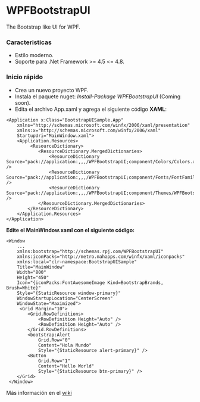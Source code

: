 # WPFBootstrapUI

The Bootstrap like UI for WPF.

### **Caracteristicas**

* Estilo moderno.
* Soporte para .Net Framework >= 4.5 <= 4.8.

### **Inicio rápido**

* Crea un nuevo proyecto WPF.
* Instala el paquete nuget: _Install-Package WPFBootstrapUI_ (Coming soon).
* Edita el archivo App.xaml y agrega el siguiente código **XAML**:

```
<Application x:Class="BootstrapUISample.App"
    xmlns="http://schemas.microsoft.com/winfx/2006/xaml/presentation"
    xmlns:x="http://schemas.microsoft.com/winfx/2006/xaml"
    StartupUri="MainWindow.xaml">
    <Application.Resources>
         <ResourceDictionary>
            <ResourceDictionary.MergedDictionaries>
                <ResourceDictionary Source="pack://application:,,,/WPFBootstrapUI;component/Colors/Colors.xaml" />
                <ResourceDictionary Source="pack://application:,,,/WPFBootstrapUI;component/Fonts/FontFamilies.xaml" />
                <ResourceDictionary Source="pack://application:,,,/WPFBootstrapUI;component/Themes/WPFBootstrapUI.Base.xaml" />
            </ResourceDictionary.MergedDictionaries>
        </ResourceDictionary>
    </Application.Resources>
</Application>
```

**Edite el MainWindow.xaml con el siguiente código:**

```
<Window
    ...
    xmlns:bootstrap="http://schemas.rpj.com/WPFBootstrapUI"
    xmlns:iconPacks="http://metro.mahapps.com/winfx/xaml/iconpacks"
    xmlns:local="clr-namespace:BootstrapUISample"
    Title="MainWindow"
    Width="800"
    Height="450"
    Icon="{iconPacks:FontAwesomeImage Kind=BootstrapBrands, Brush=White}"
    Style="{StaticResource window-primary}"
    WindowStartupLocation="CenterScreen"
    WindowState="Maximized">
     <Grid Margin="10">
        <Grid.RowDefinitions>
            <RowDefinition Height="Auto" />
            <RowDefinition Height="Auto" />
        </Grid.RowDefinitions>
        <bootstrap:Alert
            Grid.Row="0"
            Content="Hola Mundo"
            Style="{StaticResource alert-primary}" />
        <Button
            Grid.Row="1"
            Content="Hello World"
            Style="{StaticResource btn-primary}" />
    </Grid>
 </Window>
```

Más información en el [wiki](https://github.com/RandyPJ/WPFBootstrapUI/wiki/Inicio)


